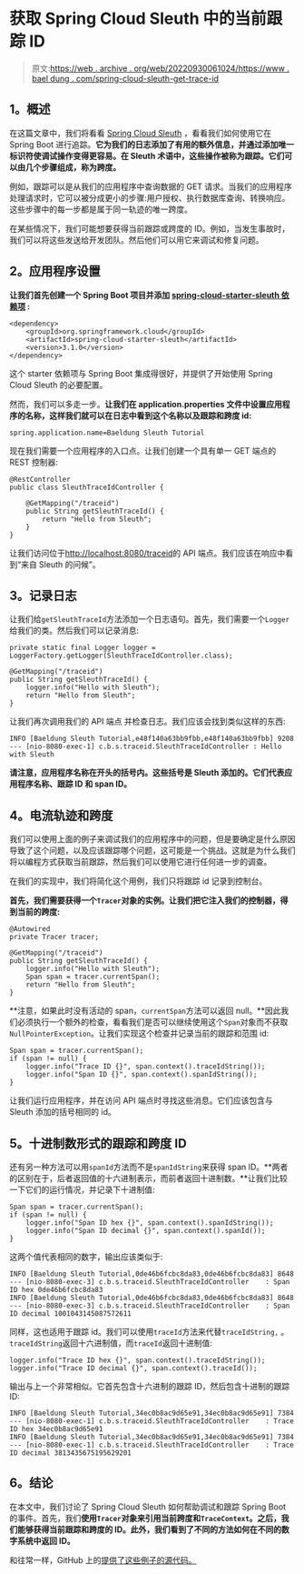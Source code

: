 # 获取 Spring Cloud Sleuth 中的当前跟踪 ID

> 原文:[https://web . archive . org/web/20220930061024/https://www . bael dung . com/spring-cloud-sleuth-get-trace-id](https://web.archive.org/web/20220930061024/https://www.baeldung.com/spring-cloud-sleuth-get-trace-id)

## **1。概述**

在这篇文章中，我们将看看 [Spring Cloud Sleuth](/web/20220524071029/https://www.baeldung.com/spring-cloud-sleuth-single-application) ，看看我们如何使用它在 Spring Boot 进行追踪。**它为我们的日志添加了有用的额外信息，并通过添加唯一标识符使调试操作变得更容易。在 Sleuth 术语中，这些操作被称为跟踪。它们可以由几个步骤组成，称为跨度。**

例如，跟踪可以是从我们的应用程序中查询数据的 GET 请求。当我们的应用程序处理请求时，它可以被分成更小的步骤:用户授权、执行数据库查询、转换响应。这些步骤中的每一步都是属于同一轨迹的唯一跨度。

在某些情况下，我们可能想要获得当前跟踪或跨度的 ID。例如，当发生事故时，我们可以将这些发送给开发团队。然后他们可以用它来调试和修复问题。

## **2。应用程序设置**

**让我们首先创建一个 Spring Boot 项目并添加 [spring-cloud-starter-sleuth 依赖项](https://web.archive.org/web/20220524071029/https://mvnrepository.com/artifact/org.springframework.cloud/spring-cloud-starter-sleuth/3.1.0) :**

```
<dependency>
    <groupId>org.springframework.cloud</groupId>
    <artifactId>spring-cloud-starter-sleuth</artifactId>
    <version>3.1.0</version>
</dependency>
```

这个 starter 依赖项与 Spring Boot 集成得很好，并提供了开始使用 Spring Cloud Sleuth 的必要配置。

然而，我们可以多走一步。**让我们在 application.properties 文件中设置应用程序的名称，这样我们就可以在日志中看到这个名称以及跟踪和跨度 id:**

```
spring.application.name=Baeldung Sleuth Tutorial
```

现在我们需要一个应用程序的入口点。让我们创建一个具有单一 GET 端点的 REST 控制器:

```
@RestController
public class SleuthTraceIdController {

    @GetMapping("/traceid")
    public String getSleuthTraceId() {
        return "Hello from Sleuth";
    }
} 
```

让我们访问位于[http://localhost:8080/traceid](https://web.archive.org/web/20220524071029/http://localhost:8080/traceid)的 API 端点。我们应该在响应中看到“来自 Sleuth 的问候”。

## **3。记录日志**

让我们给`getSleuthTraceId`方法添加一个日志语句。首先，我们需要一个`Logger`给我们的类。然后我们可以记录消息:

```
private static final Logger logger = LoggerFactory.getLogger(SleuthTraceIdController.class);

@GetMapping("/traceid")
public String getSleuthTraceId() {
    logger.info("Hello with Sleuth");
    return "Hello from Sleuth";
}
```

让我们再次调用我们的 API 端点 并检查日志。我们应该会找到类似这样的东西:

```
INFO [Baeldung Sleuth Tutorial,e48f140a63bb9fbb,e48f140a63bb9fbb] 9208 --- [nio-8080-exec-1] c.b.s.traceid.SleuthTraceIdController : Hello with Sleuth
```

**请注意，应用程序名称在开头的括号内。这些括号是 Sleuth 添加的。它们代表应用程序名称、跟踪 ID 和 span ID。**

## **4。电流轨迹和跨度**

我们可以使用上面的例子来调试我们的应用程序中的问题，但是要确定是什么原因导致了这个问题，以及应该跟踪哪个问题，这可能是一个挑战。这就是为什么我们将以编程方式获取当前跟踪，然后我们可以使用它进行任何进一步的调查。

在我们的实现中，我们将简化这个用例，我们只将跟踪 id 记录到控制台。

**首先，我们需要获得一个`Tracer`对象的实例。让我们把它注入我们的控制器，得到当前的跨度:**

```
@Autowired
private Tracer tracer;

@GetMapping("/traceid")
public String getSleuthTraceId() {
    logger.info("Hello with Sleuth");
    Span span = tracer.currentSpan();
    return "Hello from Sleuth";
}
```

**注意，如果此时没有活动的 span，`currentSpan`方法可以返回 null。**因此我们必须执行一个额外的检查，看看我们是否可以继续使用这个`Span`对象而不获取`NullPointerException`。让我们实现这个检查并记录当前的跟踪和范围 id:

```
Span span = tracer.currentSpan();
if (span != null) {
    logger.info("Trace ID {}", span.context().traceIdString());
    logger.info("Span ID {}", span.context().spanIdString());
}
```

让我们运行应用程序，并在访问 API 端点时寻找这些消息。它们应该包含与 Sleuth 添加的括号相同的 id。

## **5。十进制数形式的跟踪和跨度 ID**

还有另一种方法可以用`spanId`方法而不是`spanIdString`来获得 span ID。**两者的区别在于，后者返回值的十六进制表示，而前者返回十进制数。**让我们比较一下它们的运行情况，并记录下十进制值:

```
Span span = tracer.currentSpan();
if (span != null) {
    logger.info("Span ID hex {}", span.context().spanIdString());
    logger.info("Span ID decimal {}", span.context().spanId());
}
```

这两个值代表相同的数字，输出应该类似于:

```
INFO [Baeldung Sleuth Tutorial,0de46b6fcbc8da83,0de46b6fcbc8da83] 8648 --- [nio-8080-exec-3] c.b.s.traceid.SleuthTraceIdController    : Span ID hex 0de46b6fcbc8da83
INFO [Baeldung Sleuth Tutorial,0de46b6fcbc8da83,0de46b6fcbc8da83] 8648 --- [nio-8080-exec-3] c.b.s.traceid.SleuthTraceIdController    : Span ID decimal 1001043145087572611
```

同样，这也适用于跟踪 id。我们可以使用`traceId`方法来代替`traceIdString,` 。`traceIdString`返回十六进制值，而`traceId`返回十进制值:

```
logger.info("Trace ID hex {}", span.context().traceIdString());
logger.info("Trace ID decimal {}", span.context().traceId());
```

输出与上一个非常相似。它首先包含十六进制的跟踪 ID，然后包含十进制的跟踪 ID:

```
INFO [Baeldung Sleuth Tutorial,34ec0b8ac9d65e91,34ec0b8ac9d65e91] 7384 --- [nio-8080-exec-1] c.b.s.traceid.SleuthTraceIdController    : Trace ID hex 34ec0b8ac9d65e91
INFO [Baeldung Sleuth Tutorial,34ec0b8ac9d65e91,34ec0b8ac9d65e91] 7384 --- [nio-8080-exec-1] c.b.s.traceid.SleuthTraceIdController    : Trace ID decimal 3813435675195629201
```

## **6。结论**

在本文中，我们讨论了 Spring Cloud Sleuth 如何帮助调试和跟踪 Spring Boot 的事件。首先，我们**使用`Tracer`对象来引用当前跨度和`TraceContext`。之后，我们能够获得当前跟踪和跨度的 ID。此外，我们看到了不同的方法如何在不同的数字系统中返回 ID。**

和往常一样，GitHub 上的[提供了这些例子的源代码。](https://web.archive.org/web/20220524071029/https://github.com/eugenp/tutorials/tree/master/spring-sleuth)